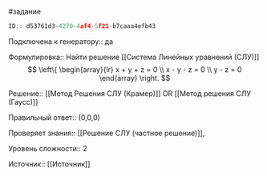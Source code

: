 #задание

```javascript
ID:: d53761d3-4270-4af4-5f21-b7caaa4efb43
```

Подключена к генератору:: да

Формулировка:: Найти решение [[Система Линейных уравнений (СЛУ)]]
$$
\left\{
\begin{array}{lr}
x + y + z = 0 \\
x - y - z = 0 \\
y - z = 0
\end{array}
\right.
$$

Решение:: [[Метод Решения СЛУ (Крамер)]] OR [[Метод решения СЛУ (Гаусс)]]

Правильный ответ:: (0,0,0)

Проверяет знания:: [[Решение СЛУ (частное решение)]], 

Уровень сложности:: 2

Источник:: [[Источник]]